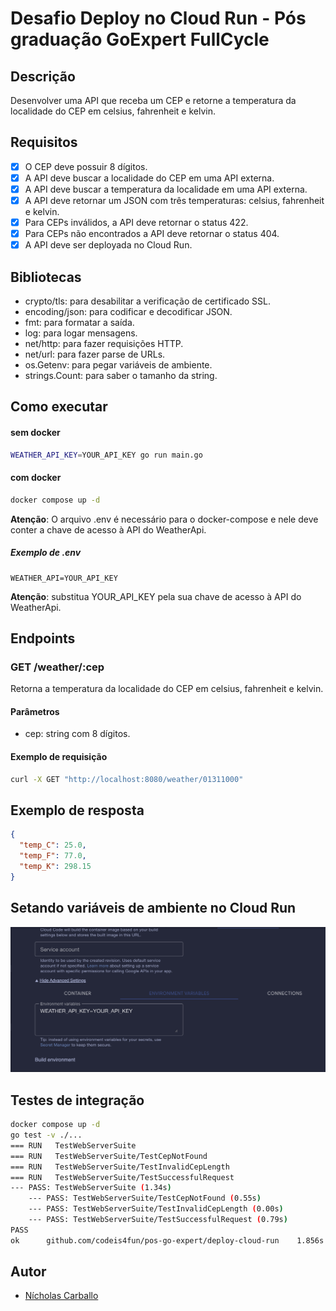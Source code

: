 # Desafio Deploy no Cloud Run - Pós graduação GoExpert FullCycle
## Descrição
Desenvolver uma API que receba um CEP e retorne a temperatura da localidade do CEP em celsius, fahrenheit e kelvin.

## Requisitos
- [x] O CEP deve possuir 8 dígitos.
- [x] A API deve buscar a localidade do CEP em uma API externa.
- [x] A API deve buscar a temperatura da localidade em uma API externa.
- [x] A API deve retornar um JSON com três temperaturas: celsius, fahrenheit e kelvin.
- [x] Para CEPs inválidos, a API deve retornar o status 422.
- [x] Para CEPs não encontrados a API deve retornar o status 404.
- [x] A API deve ser deployada no Cloud Run.

## Bibliotecas
- crypto/tls: para desabilitar a verificação de certificado SSL.
- encoding/json: para codificar e decodificar JSON.
- fmt: para formatar a saída.
- log: para logar mensagens.
- net/http: para fazer requisições HTTP.
- net/url: para fazer parse de URLs.
- os.Getenv: para pegar variáveis de ambiente.
- strings.Count: para saber o tamanho da string.

## Como executar
#### sem docker
```bash
WEATHER_API_KEY=YOUR_API_KEY go run main.go
```
#### com docker
```bash
docker compose up -d
```
**Atenção**: O arquivo .env é necessário para o docker-compose e nele deve conter a chave de acesso à API do WeatherApi.

##### Exemplo de .env
```env
WEATHER_API=YOUR_API_KEY
```

**Atenção**: substitua YOUR_API_KEY pela sua chave de acesso à API do WeatherApi.

## Endpoints
### GET /weather/:cep
Retorna a temperatura da localidade do CEP em celsius, fahrenheit e kelvin.

#### Parâmetros
- cep: string com 8 dígitos.

#### Exemplo de requisição
```bash
curl -X GET "http://localhost:8080/weather/01311000"
```

## Exemplo de resposta
```json
{
  "temp_C": 25.0,
  "temp_F": 77.0,
  "temp_K": 298.15
}
```

## Setando variáveis de ambiente no Cloud Run
![Enviroment Variables](enviroment_variables.png)

## Testes de integração
```bash
docker compose up -d
go test -v ./...
=== RUN   TestWebServerSuite
=== RUN   TestWebServerSuite/TestCepNotFound
=== RUN   TestWebServerSuite/TestInvalidCepLength
=== RUN   TestWebServerSuite/TestSuccessfulRequest
--- PASS: TestWebServerSuite (1.34s)
    --- PASS: TestWebServerSuite/TestCepNotFound (0.55s)
    --- PASS: TestWebServerSuite/TestInvalidCepLength (0.00s)
    --- PASS: TestWebServerSuite/TestSuccessfulRequest (0.79s)
PASS
ok      github.com/codeis4fun/pos-go-expert/deploy-cloud-run    1.856s
```

## Autor
- [Nícholas Carballo](https://www.linkedin.com/in/nicholascarballo/)
